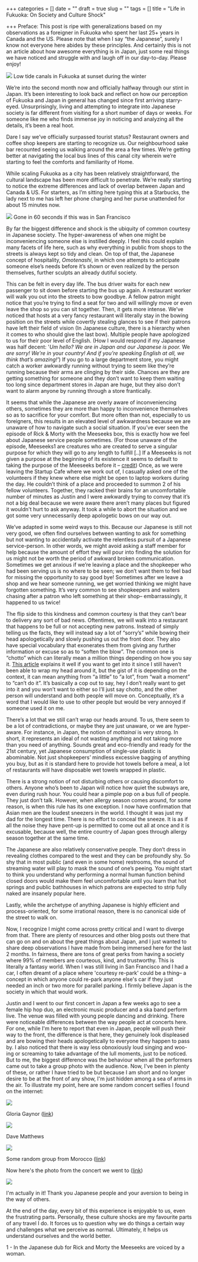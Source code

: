 +++
categories = []
date = ""
draft = true
slug = ""
tags = []
title = "Life in Fukuoka: On Society and Culture Shock"

+++
Preface: This post is ripe with generalizations based on my observations as a foreigner in Fukuoka who spent her last 25+ years in Canada and the US. Please note that when I say “the Japanese”, surely I know not everyone here abides by these principles. And certainly this is not an article about how awesome everything is in Japan, just some real things we have noticed and struggle with and laugh off in our day-to-day. Please enjoy!

![](/uploads/IMG_20190316_181941.jpg)
<span class="caption">Low tide canals in Fukuoka at sunset during the winter</span>

We’re into the second month now and officially halfway through our stint in Japan. It’s been interesting to look back and reflect on how our perception of Fukuoka and Japan in general has changed since first arriving starry-eyed. Unsurprisingly, living and attempting to integrate into Japanese society is far different from visiting for a short number of days or weeks. For someone like me who finds immense joy in noticing and analyzing all the details, it’s been a real hoot.

Dare I say we’ve officially surpassed tourist status? Restaurant owners and coffee shop keepers are starting to recognize us. Our neighbourhood sake bar recounted seeing us walking around the area a few times. We’re getting better at navigating the local bus lines of this canal city wherein we’re starting to feel the comforts and familiarity of Home.

While scaling Fukuoka as a city has been relatively straightforward, the cultural landscape has been more difficult to penetrate. We’re really starting to notice the extreme differences and lack of overlap between Japan and Canada & US. For starters, as I’m sitting here typing this at a Starbucks, the lady next to me has left her phone charging and her purse unattended for about 15 minutes now.

![](/uploads/MVIMG_20190328_154046.jpg)
<span class="caption">Gone in 60 seconds if this was in San Francisco</span>

By far the biggest difference and shock is the ubiquity of common courtesy in Japanese society. The hyper-awareness of when one might be inconveniencing someone else is instilled deeply. I feel this could explain many facets of life here, such as why everything in public from shops to the streets is always kept so tidy and clean. On top of that, the Japanese concept of hospitality, _Omotenashi_, in which one attempts to anticipate someone else’s needs before it’s shown or even realized by the person themselves, further sculpts an already dutiful society.

This can be felt in every day life. The bus driver waits for each new passenger to sit down before starting the bus up again. A restaurant worker will walk you out into the streets to bow goodbye. A fellow patron might notice that you’re trying to find a seat for two and will willingly move or even leave the shop so you can sit together. Then, it gets more intense. We’ve noticed that hosts at a very fancy restaurant will literally stay in the bowing position on the streets while covertly stealing glances to see if their patrons have left their field of vision (In Japanese culture, there is a hierarchy when it comes to who should give the last bow). Multiple people have apologized to us for their poor level of English. (How I would respond if my Japanese was half decent: '_Um hello? We are in Japan and our Japanese is poor._ We _are sorry! We’re in_ your _country! And if you’re speaking English at all, we think that’s amazing!'_) If you go to a large department store, you might catch a worker awkwardly running without trying to seem like they’re running because their arms are clinging by their side. Chances are they are getting something for someone and they don’t want to keep them waiting too long since department stores in Japan are huge, but they also don’t want to alarm anyone by running through a store frantically.

It seems that while the Japanese are overly aware of inconveniencing others, sometimes they are more than happy to inconvenience themselves so as to sacrifice for your comfort. But more often than not, especially to us foreigners, this results in an elevated level of awkwardness because we are unaware of how to navigate such a social situation. If you’ve ever seen the episode of Rick & Morty with the Meeseeks box, this is exactly how we feel about Japanese service people sometimes. (For those unaware of the episode, Meeseeks1 are creatures who are created to serve a singular purpose for which they will go to any length to fulfill \[..\] If a Meeseeks is not given a purpose at the beginning of its existence it seems to default to taking the purpose of the Meeseeks before it – [credit](https://rickandmorty.fandom.com/wiki/Mr._Meeseeks "credit"))  Once, as we were leaving the Startup Cafe where we work out of, I casually asked one of the volunteers if they knew where else might be open to laptop workers during the day. He couldn’t think of a place and proceeded to summon 2 of his fellow volunteers. Together, they racked their brains for an uncomfortable number of minutes as Justin and I were awkwardly trying to convey that it’s not a big deal because we were aware there aren’t many places but figured it wouldn't hurt to ask anyway. It took a while to abort the situation and we got some very unnecessarily deep apologetic bows on our way out.

We’ve adapted in some weird ways to this. Because our Japanese is still not very good, we often find ourselves between wanting to ask for something but not wanting to accidentally activate the relentless pursuit of a Japanese service-person. In other words, we might avoid asking a staff member for help because the amount of effort they will pour into finding the solution for us might not be worth the period of awkward broken communication.  Sometimes we get anxious if we’re leaving a place and the shopkeeper who had been serving us is no where to be seen; we don’t want them to feel bad for missing the opportunity to say good bye! Sometimes after we leave a shop and we hear someone running, we get worried thinking we might have forgotten something. It’s very common to see shopkeepers and waiters chasing after a patron who left something at their shop– embarrassingly, it happened to us twice!

The flip side to this kindness and common courtesy is that they can’t bear to delivery any sort of bad news. Oftentimes, we will walk into a restaurant that happens to be full or not accepting new patrons. Instead of simply telling us the facts, they will instead say a lot of “sorry’s” while bowing their head apologetically and slowly pushing us out the front door. They also have special vocabulary that exonerates them from giving any further information or excuse so as to “soften the blow”. The common one is “chotto” which can literally mean a million things depending on how you say it. [This article](https://rickandmorty.fandom.com/wiki/Mr._Meeseeks "https://rickandmorty.fandom.com/wiki/Mr._Meeseeks") explains it well if you want to get into it since I still haven’t been able to wrap my head around it, but the gist of it is depending on the context, it can mean anything from “a little” to “a lot”, from “wait a moment” to “can’t do it”. It’s basically a cop out to say, hey I don’t really want to get into it and you won’t want to either so I’ll just say chotto, and the other person will understand and both people will move on. Conceptually, it’s a word that I would like to use to other people but would be very annoyed if someone used it on me.

There’s a lot that we still can’t wrap our heads around. To us, there seem to be a lot of contradictions, or maybe they are just unaware, or we are hyper-aware. For instance, in Japan, the notion of _mottainai_ is very strong. In short, it represents an ideal of not wasting anything and not taking more than you need of anything. Sounds great and eco-friendly and ready for the 21st century, yet Japanese consumption of single-use plastic is abominable. Not just shopkeepers’ mindless excessive bagging of anything you buy, but as it is standard here to provide hot towels before a meal, a lot of restaurants will have disposable wet towels wrapped in plastic.

There is a strong notion of not disturbing others or causing discomfort to others. Anyone who’s been to Japan will notice how quiet the subways are, even during rush hour. You could hear a pimple pop on a bus full of people. They just don’t talk. However, when allergy season comes around, for some reason, is when this rule has its one exception. I now have confirmation that Asian men are the loudest sneezers in the world. I thought it was just my dad for the longest time. There is no effort to conceal the sneeze. It is as if all the noise they have pent-up is permitted to come out all at once and it is excusable, because well, the entire country of Japan goes through allergy season together at the same time.

The Japanese are also relatively conservative people. They don’t dress in revealing clothes compared to the west and they can be profoundly shy. So shy that in most public (and even in some home) restrooms, the sound of streaming water will play to mask the sound of one’s peeing. You might start to think you understand why performing a normal human function behind closed doors would make them feel uncomfortable until you learn that hot springs and public bathhouses in which patrons are expected to strip fully naked are insanely popular here.

Lastly, while the archetype of anything Japanese is highly efficient and process-oriented, for some irrational reason, there is no canonical side of the street to walk on.

Now, I recognize I might come across pretty critical and I want to diverge from that. There are plenty of resources and other blog posts out there that can go on and on about the great things about Japan, and I just wanted to share deep observations I have made from being immersed here for the last 2 months. In fairness, there are tons of great perks from having a society where 99% of members are courteous, kind, and trustworthy. This is literally a fantasy world. When I was still living in San Francisco and I had a car, I often dreamt of a place where 'courtesy re-park' could be a thing– a concept in which anyone could re-park anyone else's car if they just needed an inch or two more for parallel parking. I firmly believe Japan is the society in which that would work.

Justin and I went to our first concert in Japan a few weeks ago to see a female hip hop duo, an electronic music producer and a ska band perform live. The venue was filled with young people dancing and drinking. There were noticeable differences between the way people act at concerts here. For one, while I'm here to report that even in Japan, people will push their way to the front, the difference is that here, they genuinely look displeased and are bowing their heads apologetically to everyone they happen to pass by. I also noticed that there is way less obnoxiously loud singing and woo-ing or screaming to take advantage of the lull moments, just to be noticed. But to me, the biggest difference was the behaviour when all the performers came out to take a group photo with the audience. Now, I've been in plenty of these, or rather I have tried to be but because I am short and no longer desire to be at the front of any show, I'm just hidden among a sea of arms in the air. To illustrate my point, here are some random concert selfies I found on the internet:

![](/uploads/CMtgeL2WEAEiGTr.jpeg)

Gloria Gaynor ([link](https://twitter.com/gloriagaynor/status/633706245032144896 "link"))

![](/uploads/a79d168b32a28a222a12fecaaef95b99.jpg)

Dave Matthews

![](/uploads/544947_10152488638743806_2699667185578059831_n.jpg)

Some random group from Morocco ([link](https://moroccosmodernlife.wordpress.com/ "link"))

Now here's the photo from the concert we went to ([link](https://twitter.com/aboutmusicjp/status/1107642086306648065/photo/1))

![](/uploads/D18imRwVYAE8ghC.jpeg)

I'm actually in it! Thank you Japanese people and your aversion to being in the way of others.

At the end of the day, every bit of this experience is enjoyable to us, even the frustrating parts. Personally, these culture shocks are my favourite parts of any travel I do. It forces us to question why we do things a certain way and challenges what we perceive as normal. Ultimately, it helps us understand ourselves and the world better.

1 - In the Japanese dub for Rick and Morty the Meeseeks are voiced by a woman.